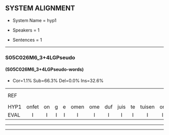 
## SYSTEM ALIGNMENT

- System Name = hyp1

- Speakers = 1

- Sentences = 1

---

### S05C026M6_3+4LGPseudo

#### (S05C026M6_3+4LGPseudo-words)

- Cor=1.1%	Sub=66.3%	Del=0.0%	Ins=32.6%

|  |  |  |  |  |  |  |  |  |  |  |  |  |  |  |  |  |  |  |  |  |  |  |  |  |  |  |  |  |  |  |  |  |  |  |  |  |  |  |  |  |  |  |  |  |  |  |  |  |  |  |  |  |  |  |  |  |  |  |  |  |  |  |  |  |  |  |  |  |  |  |  |  |  |  |  |  |  |  |  |  |  |  |  |  |  |  |  |  |  |  |  |  |
|:--- |:---:|:---:|:---:|:---:|:---:|:---:|:---:|:---:|:---:|:---:|:---:|:---:|:---:|:---:|:---:|:---:|:---:|:---:|:---:|:---:|:---:|:---:|:---:|:---:|:---:|:---:|:---:|:---:|:---:|:---:|:---:|:---:|:---:|:---:|:---:|:---:|:---:|:---:|:---:|:---:|:---:|:---:|:---:|:---:|:---:|:---:|:---:|:---:|:---:|:---:|:---:|:---:|:---:|:---:|:---:|:---:|:---:|:---:|:---:|:---:|:---:|:---:|:---:|:---:|:---:|:---:|:---:|:---:|:---:|:---:|:---:|:---:|:---:|:---:|:---:|:---:|:---:|:---:|:---:|:---:|:---:|:---:|:---:|:---:|:---:|:---:|:---:|:---:|:---:|:---:|:---:|:---:|
| REF |  |  |  |  |  |  |  |  |  |  |  |  | * | * | *x | * | ometuif | toejietsen | * | oonwijlen | jattesiet | nurudien | * | stoenydaas | deuveltek | juitonie | gevijdel | sidowaan | spekkeraai | wachteniek |  |  |  |  |  |  |  |  |  |  |  |  |  |  |  |  |  |  | verpierik | nappegreeuw | * | mantaroen | schielendaspen | * | crobeklunker | * | kabbestepen | verwarig*(verwarming) | ooiebiekje | fandelig | jalekrewen | * | smoralij | zeekvlachine | * | * | kanaroe | toineetlijgen | meitsegrok | kantelogsten | ondermind | * | choporatie | zennebral | * | * | ijraspangen | * | * | blottenduuf | * | girdofhaalder | tobbermoeit | poentalschouden | * | * | havedil | verbrakkertje | * | gerauwejaak | * | hapeneren |
| HYP1 | onfet | on | g | e | omen | ome | duf | juis | te | tuisen | on | wellen | ja | te | siet | me | mer | dien | toe | niet | duis | du | vul | dik | ja | tony | gefe | cidn | pekure | wachteniek | voor | pierke | na | tegil | mante | gaan | manta | goen | geendabngro | be | glunker | kabestipen | verwarming | ooi | piekje | van | delin | jalze | gegeien | geeuwen | smo | vale | zek | fa | ik | vagine | ka | na | o | to | het | lif | en | meu | ook | kantogte | ondein | chopoati | ze | zin | zijn | hepr | ega | es | an | spane | loodenduif | du | ger | tof | helder | der | mod | ta | de | hail | verbk | a | g | g | k | guneren |
| EVAL | I | I | I | I | I | I | I | I | I | I | I | I | S | S | S | S | S | S | S | S | S | S | S | S | S | S | S | S | S |  | I | I | I | I | I | I | I | I | I | I | I | I | I | I | I | I | I | I | S | S | S | S | S | S | S | S | S | S | S | S | S | S | S | S | S | S | S | S | S | S | S | S | S | S | S | S | S | S | S | S | S | S | S | S | S | S | S | S | S | S | S | S |
---

---
